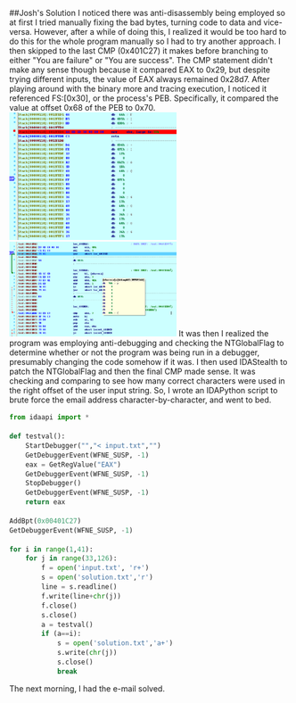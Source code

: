 ##Josh's Solution
I noticed there was anti-disassembly being employed so at first I tried manually fixing the bad bytes, turning code to data and vice-versa. However, after a while of doing this, I realized it would be too hard to do this for the whole program manually so I had to try another approach. I then skipped to the last CMP (0x401C27) it makes before branching to either "You are failure" or "You are success". The CMP statement didn't make any sense though because it compared EAX to 0x29, but despite trying different inputs, the value of EAX always remained 0x28d7. After playing around with the binary more and tracing execution, I noticed it referenced FS:[0x30], or the process's PEB. Specifically, it compared the value at offset 0x68 of the PEB to 0x70.
<br><img src="imgs/chal9-peb.png" width="300">
<br><img src="imgs/chal9-PEB-1.png" width="300">
It was then I realized the program was employing anti-debugging and checking the NTGlobalFlag to determine whether or not the program was being run in a debugger, presumably changing the code somehow if it was. I then used IDAStealth to patch the NTGlobalFlag and then the final CMP made sense. It was checking and comparing to see how many correct characters were used in the right offset of the user input string. So, I wrote an IDAPython script to brute force the email address character-by-character, and went to bed. 

```python
from idaapi import *

def testval():
	StartDebugger("","< input.txt","")
	GetDebuggerEvent(WFNE_SUSP, -1)
	eax = GetRegValue("EAX")
	GetDebuggerEvent(WFNE_SUSP, -1)
	StopDebugger()
	GetDebuggerEvent(WFNE_SUSP, -1)
	return eax

AddBpt(0x00401C27)
GetDebuggerEvent(WFNE_SUSP, -1)

for i in range(1,41):
	for j in range(33,126):
		f = open('input.txt', 'r+')
		s = open('solution.txt','r')
		line = s.readline()
		f.write(line+chr(j))
		f.close()
		s.close()
		a = testval()
		if (a==i):
			s = open('solution.txt','a+')
			s.write(chr(j))
			s.close()
			break
```

The next morning, I had the e-mail solved.
